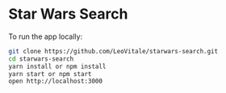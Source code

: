 # Star Wars Search

To run the app locally:

```bash
git clone https://github.com/LeoVitale/starwars-search.git
cd starwars-search
yarn install or npm install
yarn start or npm start
open http://localhost:3000
```

[React]: http://facebook.github.io/react/
[Ducks: Redux Reducer Bundles]: http://webpack.github.io/
[Redux]: https://redux.js.org
